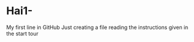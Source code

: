 # Hai1-
My first line in GitHub
Just creating a file reading the instructions given in  the start tour
